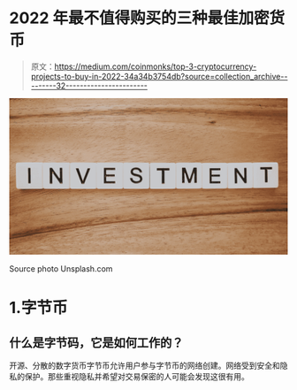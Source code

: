 # 2022 年最不值得购买的三种最佳加密货币

> 原文：<https://medium.com/coinmonks/top-3-cryptocurrency-projects-to-buy-in-2022-34a34b3754db?source=collection_archive---------32----------------------->

![](img/0b97f56cea3f63b472a89b7202a7a467.png)

Source photo Unsplash.com

# 1.字节币

## 什么是字节码，它是如何工作的？

开源、分散的数字货币字节币允许用户参与字节币的网络创建。网络受到安全和隐私的保护。那些重视隐私并希望对交易保密的人可能会发现这很有用。